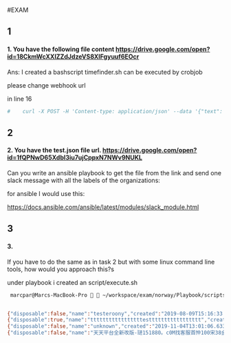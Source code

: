 #EXAM

## 1
#### 1.  You have the following file content https://drive.google.com/open?id=18CkmWcXXlZZdJdzeVS8XIFgyuuf6EOcr

Ans:
I created a bashscript timefinder.sh can be executed by crobjob

please change webhook url 

in line 16
```bash
#    curl -X POST -H 'Content-type: application/json' --data '{"text": $FILENAME}' webhookurl
```



## 2
#### 2. You have the test.json file url. https://drive.google.com/open?id=1fQPNwD65XdbI3iu7ujCppxN7NWv9NUKL
Can you write an ansible playbook to get the file from the link and send one slack message with all the labels of the organizations:

for ansible I would use this:

https://docs.ansible.com/ansible/latest/modules/slack_module.html

## 3
#### 3. 
If you have to do the same as in task 2 but with some linux command line tools, how would you approach this?s

under playbook i created an script/execute.sh

```bash
 marcpar@Marcs-MacBook-Pro   ~/workspace/exam/norway/Playbook/scripts  cat test.json | jq -c '.organzations[] | select( (.plan_id == "trial") )'                                


{"disposable":false,"name":"testeroony","created":"2019-08-09T15:16:33.151Z","status":"in_trial","label":"testeroony","plan_id":"trial","members":1,"days-remaining-trial":7}
{"disposable":true,"name":"tttttttttttttttttesttttttttttttttttt","created":"2019-07-06T07:50:53.474Z","status":"non_renewing","label":"tttttttttttttttttesttttttttttt","plan_id":"trial","members":1,"days-remaining-trial":null}
{"disposable":false,"name":"unknown","created":"2019-11-04T13:01:06.633Z","status":"in_trial","label":"unknown","plan_id":"trial","members":1,"days-remaining-trial":20}
{"disposable":false,"name":"天天平台全新改版-琎151880。c0M找客服首忡100宋38金~","created":"2019-10-25T11:26:09.884Z","status":"in_trial","label":"151880c0m10038","plan_id":"trial","members":1,"days-remaining-trial":9}
```


